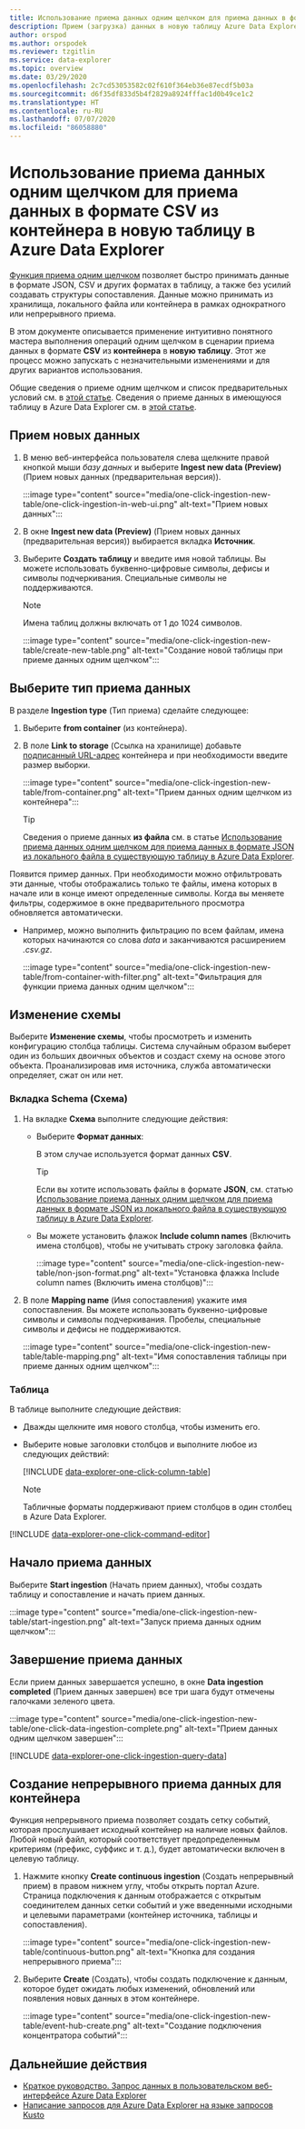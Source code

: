 ```yaml
---
title: Использование приема данных одним щелчком для приема данных в формате CSV из контейнера в новую таблицу в Azure Data Explorer
description: Прием (загрузка) данных в новую таблицу Azure Data Explorer одним щелчком.
author: orspod
ms.author: orspodek
ms.reviewer: tzgitlin
ms.service: data-explorer
ms.topic: overview
ms.date: 03/29/2020
ms.openlocfilehash: 2c7cd53053582c02f610f364eb36e87ecdf5b03a
ms.sourcegitcommit: d6f35df833d5b4f2829a8924fffac1d0b49ce1c2
ms.translationtype: HT
ms.contentlocale: ru-RU
ms.lasthandoff: 07/07/2020
ms.locfileid: "86058880"
---
```

# <a name="use-one-click-ingestion-to-ingest-csv-data-from-a-container-to-a-new-table-in-azure-data-explorer"></a>Использование приема данных одним щелчком для приема данных в формате CSV из контейнера в новую таблицу в Azure Data Explorer

[Функция приема одним щелчком](ingest-data-one-click.md) позволяет быстро принимать данные в формате JSON, CSV и других форматах в таблицу, а также без усилий создавать структуры сопоставления. Данные можно принимать из хранилища, локального файла или контейнера в рамках однократного или непрерывного приема.  

В этом документе описывается применение интуитивно понятного мастера выполнения операций одним щелчком в сценарии приема данных в формате **CSV** из **контейнера** в **новую таблицу**. Этот же процесс можно запускать с незначительными изменениями и для других вариантов использования.

Общие сведения о приеме одним щелчком и список предварительных условий см. в [этой статье](ingest-data-one-click.md).
Сведения о приеме данных в имеющуюся таблицу в Azure Data Explorer см. в [этой статье](one-click-ingestion-existing-table.md).

## <a name="ingest-new-data"></a>Прием новых данных

1. В меню веб-интерфейса пользователя слева щелкните правой кнопкой мыши *базу данных* и выберите **Ingest new data (Preview)** (Прием новых данных (предварительная версия)).

    :::image type="content" source="media/one-click-ingestion-new-table/one-click-ingestion-in-web-ui.png" alt-text="Прием новых данных":::
 
1. В окне **Ingest new data (Preview)** (Прием новых данных (предварительная версия)) выбирается вкладка **Источник**. 

1. Выберите **Создать таблицу** и введите имя новой таблицы. Вы можете использовать буквенно-цифровые символы, дефисы и символы подчеркивания. Специальные символы не поддерживаются.

    > [!NOTE]
    > Имена таблиц должны включать от 1 до 1024 символов.

    :::image type="content" source="media/one-click-ingestion-new-table/create-new-table.png" alt-text="Создание новой таблицы при приеме данных одним щелчком":::

## <a name="select-an-ingestion-type"></a>Выберите тип приема данных

В разделе **Ingestion type** (Тип приема) сделайте следующее:
   
  1. Выберите **from container** (из контейнера). 
  1. В поле **Link to storage** (Ссылка на хранилище) добавьте [подписанный URL-адрес](/azure/vs-azure-tools-storage-explorer-blobs#get-the-sas-for-a-blob-container) контейнера и при необходимости введите размер выборки.

      :::image type="content" source="media/one-click-ingestion-new-table/from-container.png" alt-text="Прием данных одним щелчком из контейнера":::

     > [!TIP] 
     > Сведения о приеме данных **из файла** см. в статье [Использование приема данных одним щелчком для приема данных в формате JSON из локального файла в существующую таблицу в Azure Data Explorer](one-click-ingestion-existing-table.md#select-an-ingestion-type).

Появится пример данных. При необходимости можно отфильтровать эти данные, чтобы отображались только те файлы, имена которых в начале или в конце имеют определенные символы. Когда вы меняете фильтры, содержимое в окне предварительного просмотра обновляется автоматически.
  
 * Например, можно выполнить фильтрацию по всем файлам, имена которых начинаются со слова *data* и заканчиваются расширением *.csv.gz*.

    :::image type="content" source="media/one-click-ingestion-new-table/from-container-with-filter.png" alt-text="Фильтрация для функции приема данных одним щелчком":::
  
## <a name="edit-the-schema"></a>Изменение схемы

Выберите **Изменение схемы**, чтобы просмотреть и изменить конфигурацию столбца таблицы. Система случайным образом выберет один из больших двоичных объектов и создаст схему на основе этого объекта. Проанализировав имя источника, служба автоматически определяет, сжат он или нет.

### <a name="schema-tab"></a>Вкладка Schema (Схема)

1. На вкладке **Схема** выполните следующие действия:

    * Выберите **Формат данных**:

        В этом случае используется формат данных **CSV**.

        > [!TIP]
        > Если вы хотите использовать файлы в формате **JSON**, см. статью [Использование приема данных одним щелчком для приема данных в формате JSON из локального файла в существующую таблицу в Azure Data Explorer](one-click-ingestion-existing-table.md#edit-the-schema).

    * Вы можете установить флажок **Include column names** (Включить имена столбцов), чтобы не учитывать строку заголовка файла.

        :::image type="content" source="media/one-click-ingestion-new-table/non-json-format.png" alt-text="Установка флажка Include column names (Включить имена столбцов)":::

1. В поле **Mapping name** (Имя сопоставления) укажите имя сопоставления. Вы можете использовать буквенно-цифровые символы и символы подчеркивания. Пробелы, специальные символы и дефисы не поддерживаются.

    :::image type="content" source="media/one-click-ingestion-new-table/table-mapping.png" alt-text="Имя сопоставления таблицы при приеме данных одним щелчком":::

### <a name="table"></a>Таблица

В таблице выполните следующие действия: 
 * Дважды щелкните имя нового столбца, чтобы изменить его.
 * Выберите новые заголовки столбцов и выполните любое из следующих действий:

    [!INCLUDE [data-explorer-one-click-column-table](includes/data-explorer-one-click-column-table.md)]

    > [!NOTE]
    > Табличные форматы поддерживают прием столбцов в один столбец в Azure Data Explorer.

[!INCLUDE [data-explorer-one-click-command-editor](includes/data-explorer-one-click-command-editor.md)]

## <a name="start-ingestion"></a>Начало приема данных

Выберите **Start ingestion** (Начать прием данных), чтобы создать таблицу и сопоставление и начать прием данных.

:::image type="content" source="media/one-click-ingestion-new-table/start-ingestion.png" alt-text="Запуск приема данных одним щелчком":::

## <a name="data-ingestion-completed"></a>Завершение приема данных

Если прием данных завершается успешно, в окне **Data ingestion completed** (Прием данных завершен) все три шага будут отмечены галочками зеленого цвета.

:::image type="content" source="media/one-click-ingestion-new-table/one-click-data-ingestion-complete.png" alt-text="Прием данных одним щелчком завершен"::: 

[!INCLUDE [data-explorer-one-click-ingestion-query-data](includes/data-explorer-one-click-ingestion-query-data.md)]

## <a name="create-continuous-ingestion-for-container"></a>Создание непрерывного приема данных для контейнера

Функция непрерывного приема позволяет создать сетку событий, которая прослушивает исходный контейнер на наличие новых файлов. Любой новый файл, который соответствует предопределенным критериям (префикс, суффикс и т. д.), будет автоматически включен в целевую таблицу. 

1. Нажмите кнопку **Create continuous ingestion** (Создать непрерывный прием) в правом нижнем углу, чтобы открыть портал Azure. Страница подключения к данным отображается с открытым соединителем данных сетки событий и уже введенными исходными и целевыми параметрами (контейнер источника, таблицы и сопоставления).
    
    :::image type="content" source="media/one-click-ingestion-new-table/continuous-button.png" alt-text="Кнопка для создания непрерывного приема":::

1. Выберите **Create** (Создать), чтобы создать подключение к данным, которое будет ожидать любых изменений, обновлений или появления новых данных в этом контейнере. 

    :::image type="content" source="media/one-click-ingestion-new-table/event-hub-create.png" alt-text="Создание подключения концентратора событий":::

## <a name="next-steps"></a>Дальнейшие действия

* [Краткое руководство. Запрос данных в пользовательском веб-интерфейсе Azure Data Explorer](web-query-data.md)
* [Написание запросов для Azure Data Explorer на языке запросов Kusto](write-queries.md)
